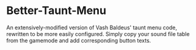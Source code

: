 Better-Taunt-Menu
=================

An extensively-modified version of Vash Baldeus' taunt menu code, rewritten to be more easily configured. Simply copy your sound file table from the gamemode and add corresponding button texts.
